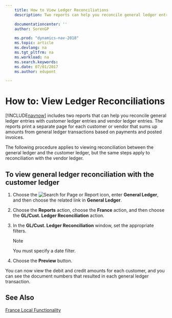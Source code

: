 ```yaml
---
    title: How to View Ledger Reconciliations
    description: Two reports can help you reconcile general ledger entries with customer ledger entries and vendor ledger entries.

    documentationcenter: ''
    author: SorenGP

    ms.prod: "dynamics-nav-2018"
    ms.topic: article
    ms.devlang: na
    ms.tgt_pltfrm: na
    ms.workload: na
    ms.search.keywords:
    ms.date: 07/01/2017
    ms.author: edupont

---
```

# How to: View Ledger Reconciliations
[!INCLUDE[navnow](../../includes/navnow_md.md)] includes two reports that can help you reconcile general ledger entries with customer ledger entries and vendor ledger entries. The reports print a separate page for each customer or vendor that sums up amounts from general ledger transactions based on payments and posted invoices.  

The following procedure applies to viewing reconciliation between the general ledger and the customer ledger, but the same steps apply to reconciliation with the vendor ledger.  

## To view general ledger reconciliation with the customer ledger  

1.  Choose the ![Search for Page or Report](../../media/ui-search/search_small.png "Search for Page or Report icon") icon, enter **General Ledger**, and then choose the related link in **General Ledger**.  
2.  Choose the **Reports** action, choose the **France** action, and then choose the **GL/Cust. Ledger Reconciliation** action.  
3.  In the **GL/Cust. Ledger Reconciliation** window, set the appropriate filters.  

    > [!NOTE]  
    >  You must specify a date filter.  

4.  Choose the **Preview** button.  

You can now view the debit and credit amounts for each customer, and you can see the document numbers that resulted in each general ledger transaction.  

## See Also  
[France Local Functionality](france-local-functionality.md)
